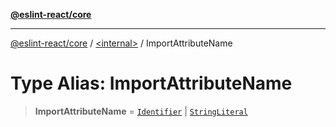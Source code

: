 [**@eslint-react/core**](../../README.md)

***

[@eslint-react/core](../../README.md) / [\<internal\>](../README.md) / ImportAttributeName

# Type Alias: ImportAttributeName

> **ImportAttributeName** = [`Identifier`](../interfaces/Identifier-1.md) \| [`StringLiteral`](../interfaces/StringLiteral-1.md)
